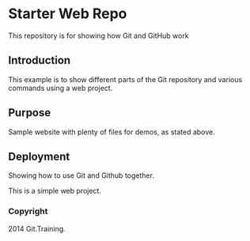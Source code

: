 # Starter Web Repo

This repository is for showing how Git and GitHub work

## Introduction

This example is to show different parts of the Git repository and various commands using a web project.

## Purpose

Sample website with plenty of files for demos, as stated above.

## Deployment

Showing how to use Git and Github together.

This is a simple web project.

### Copyright

2014 Git.Training.